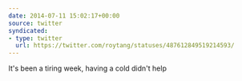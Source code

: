 ```yaml
---
date: 2014-07-11 15:02:17+00:00
source: twitter
syndicated:
- type: twitter
  url: https://twitter.com/roytang/statuses/487612849519214593/
---
```


It's been a tiring week, having a cold didn't help